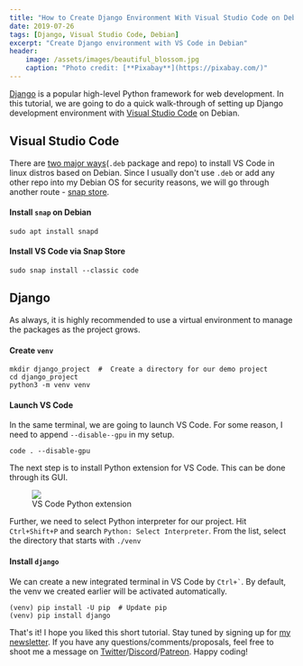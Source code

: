 ```yaml
---
title: "How to Create Django Environment With Visual Studio Code on Debian"
date: 2019-07-26
tags: [Django, Visual Studio Code, Debian]
excerpt: "Create Django environment with VS Code in Debian"
header:
    image: /assets/images/beautiful_blossom.jpg
    caption: "Photo credit: [**Pixabay**](https://pixabay.com/)"
---
```


[Django](https://www.djangoproject.com/) is a popular high-level Python framework for web development. In this tutorial, we are going to do a quick walk-through of setting up Django development environment with [Visual Studio Code](https://code.visualstudio.com/) on Debian.

## Visual Studio Code
There are [two major ways](https://code.visualstudio.com/docs/setup/linux#_debian-and-ubuntu-based-distributions)(```.deb``` package and repo) to install VS Code in linux distros based on Debian. Since I usually don't use ```.deb``` or add any other repo into my Debian OS for security reasons, we will go through another route - [snap store](https://snapcraft.io/store).

#### Install ```snap``` on Debian
```
sudo apt install snapd
```
#### Install VS Code via Snap Store
```
sudo snap install --classic code
```

## Django
As always, it is highly recommended to use a virtual environment to manage the packages as the project grows.

#### Create ```venv```
```
mkdir django_project  #  Create a directory for our demo project
cd django_project
python3 -m venv venv
```

#### Launch VS Code
In the same terminal, we are going to launch VS Code. For some reason, I need to append ```--disable--gpu``` in my setup.

```
code . --disable-gpu
```
The next step is to install Python extension for VS Code. This can be done through its GUI.

<figure>
    <a href="{{ site.url }}{{ site.baseurl }}/assets/images/python_extension_vscode.png">
        <img src="{{ site.url }}{{ site.baseurl }}/assets/images/python_extension_vscode.png">
    </a>
    <figcaption>VS Code Python extension</figcaption>
</figure>

Further, we need to select Python interpreter for our project. Hit ```Ctrl+Shift+P``` and search ```Python: Select Interpreter```. From the list, select the directory that starts with ```./venv```

#### Install ```django```
We can create a new integrated terminal in VS Code by ``` Ctrl+` ```. By default, the venv we created earlier will be activated automatically. 
```
(venv) pip install -U pip  # Update pip
(venv) pip install django
```

That's it! I hope you liked this short tutorial. Stay tuned by signing up for [my newsletter](http://eepurl.com/gxmy39). If you have any questions/comments/proposals, feel free to shoot me a message on [Twitter](https://twitter.com/0xboz)/[Discord](https://discord.gg/jchMcc2)/[Patreon](https://www.patreon.com/0xboz). Happy coding!